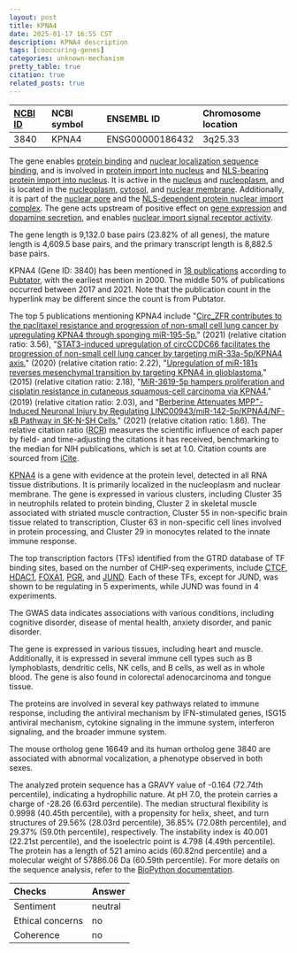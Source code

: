 ```yaml
---
layout: post
title: KPNA4
date: 2025-01-17 16:55 CST
description: KPNA4 description
tags: [cooccuring-genes]
categories: unknown-mechanism
pretty_table: true
citation: true
related_posts: true
---
```




| [NCBI ID](https://www.ncbi.nlm.nih.gov/gene/3840) | NCBI symbol | ENSEMBL ID | Chromosome location |
| :-------- | :------- | :-------- | :------- |
| 3840  | KPNA4 | ENSG00000186432 | 3q25.33 |



The gene enables [protein binding](https://amigo.geneontology.org/amigo/term/GO:0005515) and [nuclear localization sequence binding](https://amigo.geneontology.org/amigo/term/GO:0008139), and is involved in [protein import into nucleus](https://amigo.geneontology.org/amigo/term/GO:0006606) and [NLS-bearing protein import into nucleus](https://amigo.geneontology.org/amigo/term/GO:0006607). It is active in the [nucleus](https://amigo.geneontology.org/amigo/term/GO:0005634) and [nucleoplasm](https://amigo.geneontology.org/amigo/term/GO:0005654), and is located in the [nucleoplasm](https://amigo.geneontology.org/amigo/term/GO:0005654), [cytosol](https://amigo.geneontology.org/amigo/term/GO:0005829), and [nuclear membrane](https://amigo.geneontology.org/amigo/term/GO:0031965). Additionally, it is part of the [nuclear pore](https://amigo.geneontology.org/amigo/term/GO:0005643) and the [NLS-dependent protein nuclear import complex](https://amigo.geneontology.org/amigo/term/GO:0042564). The gene acts upstream of positive effect on [gene expression](https://amigo.geneontology.org/amigo/term/GO:0010467) and [dopamine secretion](https://amigo.geneontology.org/amigo/term/GO:0014046), and enables [nuclear import signal receptor activity](https://amigo.geneontology.org/amigo/term/GO:0061608).


The gene length is 9,132.0 base pairs (23.82% of all genes), the mature length is 4,609.5 base pairs, and the primary transcript length is 8,882.5 base pairs.


KPNA4 (Gene ID: 3840) has been mentioned in [18 publications](https://pubmed.ncbi.nlm.nih.gov/?term=%22KPNA4%22) according to [Pubtator](https://academic.oup.com/nar/article/47/W1/W587/5494727), with the earliest mention in 2000. The middle 50% of publications occurred between 2017 and 2021. Note that the publication count in the hyperlink may be different since the count is from Pubtator.


The top 5 publications mentioning KPNA4 include "[Circ_ZFR contributes to the paclitaxel resistance and progression of non-small cell lung cancer by upregulating KPNA4 through sponging miR-195-5p.](https://pubmed.ncbi.nlm.nih.gov/33407505)" (2021) (relative citation ratio: 3.56), "[STAT3-induced upregulation of circCCDC66 facilitates the progression of non-small cell lung cancer by targeting miR-33a-5p/KPNA4 axis.](https://pubmed.ncbi.nlm.nih.gov/32151944)" (2020) (relative citation ratio: 2.22), "[Upregulation of miR-181s reverses mesenchymal transition by targeting KPNA4 in glioblastoma.](https://pubmed.ncbi.nlm.nih.gov/26283154)" (2015) (relative citation ratio: 2.18), "[MiR-3619-5p hampers proliferation and cisplatin resistance in cutaneous squamous-cell carcinoma via KPNA4.](https://pubmed.ncbi.nlm.nih.gov/30967266)" (2019) (relative citation ratio: 2.03), and "[Berberine Attenuates MPP<sup>+</sup>-Induced Neuronal Injury by Regulating LINC00943/miR-142-5p/KPNA4/NF-κB Pathway in SK-N-SH Cells.](https://pubmed.ncbi.nlm.nih.gov/34427876)" (2021) (relative citation ratio: 1.86). The relative citation ratio ([RCR](https://journals.plos.org/plosbiology/article?id=10.1371/journal.pbio.1002541)) measures the scientific influence of each paper by field- and time-adjusting the citations it has received, benchmarking to the median for NIH publications, which is set at 1.0. Citation counts are sourced from [iCite](https://icite.od.nih.gov).


[KPNA4](https://www.proteinatlas.org/ENSG00000186432-KPNA4) is a gene with evidence at the protein level, detected in all RNA tissue distributions. It is primarily localized in the nucleoplasm and nuclear membrane. The gene is expressed in various clusters, including Cluster 35 in neutrophils related to protein binding, Cluster 2 in skeletal muscle associated with striated muscle contraction, Cluster 55 in non-specific brain tissue related to transcription, Cluster 63 in non-specific cell lines involved in protein processing, and Cluster 29 in monocytes related to the innate immune response.


The top transcription factors (TFs) identified from the GTRD database of TF binding sites, based on the number of CHIP-seq experiments, include [CTCF](https://www.ncbi.nlm.nih.gov/gene/10664), [HDAC1](https://www.ncbi.nlm.nih.gov/gene/3065), [FOXA1](https://www.ncbi.nlm.nih.gov/gene/3169), [PGR](https://www.ncbi.nlm.nih.gov/gene/5241), and [JUND](https://www.ncbi.nlm.nih.gov/gene/3727). Each of these TFs, except for JUND, was shown to be regulating in 5 experiments, while JUND was found in 4 experiments.



The GWAS data indicates associations with various conditions, including cognitive disorder, disease of mental health, anxiety disorder, and panic disorder.



The gene is expressed in various tissues, including heart and muscle. Additionally, it is expressed in several immune cell types such as B lymphoblasts, dendritic cells, NK cells, and B cells, as well as in whole blood. The gene is also found in colorectal adenocarcinoma and tongue tissue.


The proteins are involved in several key pathways related to immune response, including the antiviral mechanism by IFN-stimulated genes, ISG15 antiviral mechanism, cytokine signaling in the immune system, interferon signaling, and the broader immune system.


The mouse ortholog gene 16649 and its human ortholog gene 3840 are associated with abnormal vocalization, a phenotype observed in both sexes.


The analyzed protein sequence has a GRAVY value of -0.164 (72.74th percentile), indicating a hydrophilic nature. At pH 7.0, the protein carries a charge of -28.26 (6.63rd percentile). The median structural flexibility is 0.9998 (40.45th percentile), with a propensity for helix, sheet, and turn structures of 29.56% (28.03rd percentile), 36.85% (72.08th percentile), and 29.37% (59.0th percentile), respectively. The instability index is 40.001 (22.21st percentile), and the isoelectric point is 4.798 (4.49th percentile). The protein has a length of 521 amino acids (60.82nd percentile) and a molecular weight of 57886.06 Da (60.59th percentile). For more details on the sequence analysis, refer to the [BioPython documentation](https://biopython.org/docs/1.75/api/Bio.SeqUtils.ProtParam.html).





| Checks    | Answer |
| :-------- | :------- |
| Sentiment  | neutral   |
| Ethical concerns | no     |
| Coherence    | no    |